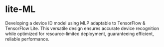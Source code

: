 # lite-ML
Developing a device ID model using MLP adaptable to TensorFlow &amp; TensorFlow Lite. This versatile design ensures accurate device recognition while optimized for resource-limited deployment, guaranteeing efficient, reliable performance.
